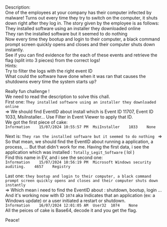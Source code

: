 Description:  
One of the employees at your company has their computer infected by malware! Turns out every time they try to switch on the computer, it shuts down right after they log in. The story given by the employee is as follows:  
They installed software using an installer they downloaded online  
They ran the installed software but it seemed to do nothing  
Now every time they bootup and login to their computer, a black command prompt screen quickly opens and closes and their computer shuts down instantly.  
See if you can find evidence for the each of these events and retrieve the flag (split into 3 pieces) from the correct logs!  
Hints:  
Try to filter the logs with the right event ID  
What could the software have done when it was ran that causes the shutdowns every time the system starts up?  

Really fun challenge !  
We need to read the description to solve this chall.  
First one: `They installed software using an installer they downloaded online `  
=> We should find EventID about install which is Event ID 11707, Event ID 1033, MsiInstaller...  Use Filter in Event Viewer to apply that ID.  
We got the first piece of cake:  
`Information	15/07/2024 10:55:57 PM	MsiInstaller	1033	None`  

Next is: `They ran the installed software but it seemed to do nothing `
=> So that mean, we should find the EventID about running a application, a process, ... But that didn't work for me. Having the first data, i see the application which was installed : `Totally_Legit_Software` ( lol )  
Find this name in EV, and i see the second one:  
`Information	15/07/2024 10:56:19 PM	Microsoft Windows security auditing.	4657	Registry`

Last one: `they bootup and login to their computer, a black command prompt screen quickly opens and closes and their computer shuts down instantly`  
=> Which mean i need to find the EventID about : shutdown, bootup, login ... And it's working now with ID `1074` aka Indicates that an application (ex: a Windows update) or a user initiated a restart or shutdown.  
`Information	16/07/2024 12:01:05 AM	User32	1074	None`  
All the peices of cake is Base64, decode it and you get the flag.  

Peace!







